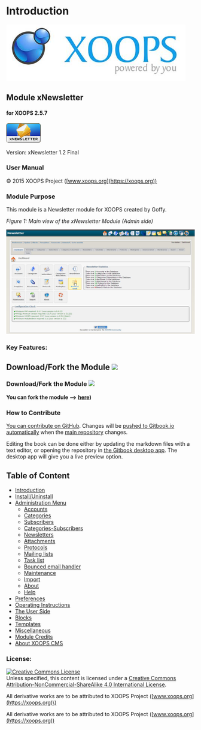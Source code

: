 # Introduction

![logoXoops.jpg](.gitbook/assets/logoxoops%20%281%29.jpg)

## Module xNewsletter

#### for XOOPS 2.5.7
      
![logoModule.png](.gitbook/assets/logomodule.png)
            
Version: xNewsletter 1.2 Final
            
### User Manual

© 2015 XOOPS Project ([www.xoops.org](https://xoops.org))   

### Module Purpose

This module is a Newsletter module for XOOPS created by Goffy.

 _Figure 1: Main view of the xNewsletter Module \(Admin side\)_

![image001.png](.gitbook/assets/image001.jpg)

### Key Features:

## Download/Fork the Module ![](https://xoops.org/images/forkit.png) 

### Download/Fork the Module ![](https://xoops.org/images/forkit.png)

**You can fork the module --&gt;** [**here**](https://github.com/XoopsModules25x/xnewsletter)**\)**

### How to Contribute

[You can contribute on GitHub](https://github.com/XoopsDocs/xnewsletter-tutorial). Changes will be [pushed to Gitbook.io automatically](https://www.gitbook.com/book/xoops/xnewsletter-tutorial/activity) when the [main repository](https://github.com/XoopsDocs/xnewsletter-tutorial) changes.

Editing the book can be done either by updating the markdown files with a text editor, or opening the repository in [the Gitbook desktop app](https://github.com/GitbookIO/editor/blob/master/README.md). The desktop app will give you a live preview option.

## Table of Content

* [Introduction](./)
* [Install/Uninstall](install-uninstall.md)
* [Administration Menu](administration-menu/)
  * [Accounts](administration-menu/accounts.md)
  * [Categories](administration-menu/categories.md)
  * [Subscribers](administration-menu/subscribers.md)
  * [Categories-Subscribers](administration-menu/categories-subscribers.md)
  * [Newsletters](administration-menu/newsletters.md)
  * [Attachments](administration-menu/attachments.md)
  * [Protocols](administration-menu/protocols.md)
  * [Mailing lists](administration-menu/mailing-lists.md)
  * [Task list](administration-menu/task-list.md)
  * [Bounced email handler](administration-menu/bounced-email-handler.md)
  * [Maintenance](administration-menu/maintenance.md)
  * [Import](administration-menu/import.md)
  * [About](administration-menu/about.md)
  * [Help](administration-menu/help.md)
* [Preferences](preferences.md)
* [Operating Instructions](operating-instructions.md)
* [The User Side](the-user-side/)
* [Blocks](blocks.md)
* [Templates](templates.md)
* [Miscellaneous](other.md) 
* [Module Credits](module-credits.md)
* [About XOOPS CMS](about-xoops-cms.md)

### License:

[![Creative Commons License](https://i.creativecommons.org/l/by-nc-sa/4.0/88x31.png)](http://creativecommons.org/licenses/by-nc-sa/4.0/)  
Unless specified, this content is licensed under a [Creative Commons Attribution-NonCommercial-ShareAlike 4.0 International License](http://creativecommons.org/licenses/by-nc-sa/4.0/).

All derivative works are to be attributed to XOOPS Project \([www.xoops.org](https://xoops.org)\)

All derivative works are to be attributed to XOOPS Project ([www.xoops.org](https://xoops.org))

